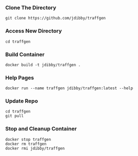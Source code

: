 ### Clone The Directory ###
```
git clone https://github.com/jdibby/traffgen
```

### Access New Directory
```
cd traffgen
```

### Build Container
```
docker build -t jdibby/traffgen .
```

### Help Pages ###
```
docker run --name traffgen jdibby/traffgen:latest --help
```

### Update Repo ###
```
cd traffgen
git pull
```

### Stop and Cleanup Container ###
```
docker stop traffgen
docker rm traffgen
docker rmi jdibby/traffgen
```
